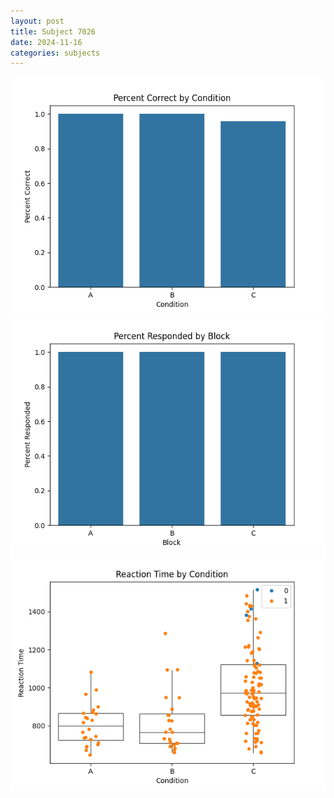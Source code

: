 ```yaml
---
layout: post
title: Subject 7026
date: 2024-11-16
categories: subjects
---
```


![](data/7026/run-4/7026_ATS_percent_correct.png)
![](data/7026/run-4/7026_ATS_percent_responded.png)
![](data/7026/run-4/7026_ATS_rt.png)
